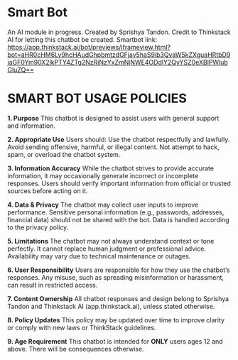 # Smart Bot
An AI module in progress. Created by Sprishya Tandon. Credit to Thinkstack AI for letting this chatbot be created.
Smartbot link: https://app.thinkstack.ai/bot/previews/iframeview.html?bot=aHR0cHM6Ly9hcHAudGhpbmtzdGFjay5haS9ib3QvaW5kZXguaHRtbD9jaGF0Ym90X2lkPTY4ZTg2NzRiNzYxZmNjNWE4ODdlY2QyYSZ0eXBlPWlubGluZQ==

# SMART BOT USAGE POLICIES
**1. Purpose**
This chatbot is designed to assist users with general support and information.

**2. Appropriate Use**
Users should:
Use the chatbot respectfully and lawfully.
Avoid sending offensive, harmful, or illegal content.
Not attempt to hack, spam, or overload the chatbot system.

**3. Information Accuracy**
While the chatbot strives to provide accurate information, it may occasionally generate incorrect or incomplete responses. Users should verify important information from official or trusted sources before acting on it.

**4. Data & Privacy**
The chatbot may collect user inputs to improve performance.
Sensitive personal information (e.g., passwords, addresses, financial data) should not be shared with the bot.
Data is handled according to the privacy policy.

**5. Limitations**
The chatbot may not always understand context or tone perfectly.
It cannot replace human judgment or professional advice.
Availability may vary due to technical maintenance or outages.

**6. User Responsibility**
Users are responsible for how they use the chatbot’s responses. Any misuse, such as spreading misinformation or harassment, can result in restricted access.

**7. Content Ownership**
All chatbot responses and design belong to Sprishya Tandon and Thinkstack AI (app.thinkstack.ai), unless stated otherwise.

**8. Policy Updates**
This policy may be updated over time to improve clarity or comply with new laws or ThinkStack guidelines.

**9. Age Requirement**
This chatbot is intended for **ONLY** users ages 12 and above. There will be consequences otherwise.

